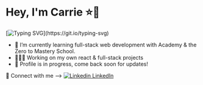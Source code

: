 
<h1>Hey, I'm Carrie ⭐🦄</h1>

[![Typing SVG](https://readme-typing-svg.herokuapp.com/?color=F7B23F&lines=Welcome+to+my+GitHub;Trainee+software+engingeer;Pleasure+to+meet+you;)](https://git.io/typing-svg)

- 🌱 I’m currently learning full-stack web development with Academy & the Zero to Mastery School. 
- 👩🏽‍💻 Working on my own react & full-stack projects
- 💬 Profile is in progress, come back soon for updates!

🤝 Connect with me --> [![Linkedin](https://i.stack.imgur.com/gVE0j.png) LinkedIn](https://www.linkedin.com/in/carrie-roberts-543756150/)
&nbsp;


<!--
**carrieannroh/carrieannroh** is a ✨ _special_ ✨ repository because its `README.md` (this file) appears on your GitHub profile.

- 📚 Check out what I'm reading <a href="https://www.goodreads.com/user/show/14706902-carrie-roberts">here</a>

Here are some ideas to get you started:

- 🔭 I’m currently working on ...
- 🌱 I’m currently learning ...
- 👯 I’m looking to collaborate on ...
- 🤔 I’m looking for help with ...
- 💬 Ask me about ...
- 📫 How to reach me: ...
- 😄 Pronouns: ...
- ⚡ Fun fact: ...
-->
